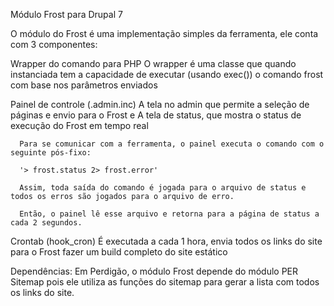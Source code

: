 Módulo Frost para Drupal 7

O módulo do Frost é uma implementação simples da ferramenta, ele conta com 3 componentes:

  Wrapper do comando para PHP
    O wrapper é uma classe que quando instanciada tem a capacidade de executar (usando exec()) o comando frost com base
    nos parâmetros enviados

  Painel de controle (.admin.inc)
    A tela no admin que permite a seleção de páginas e envio para o Frost e
    A tela de status, que mostra o status de execução do Frost em tempo real

      Para se comunicar com a ferramenta, o painel executa o comando com o seguinte pós-fixo:

      '> frost.status 2> frost.error'

      Assim, toda saída do comando é jogada para o arquivo de status e todos os erros são jogados para o arquivo de erro.

      Então, o painel lê esse arquivo e retorna para a página de status a cada 2 segundos.

  Crontab (hook_cron)
    É executada a cada 1 hora, envia todos os links do site para o Frost fazer um build completo do site estático

Dependências:
  Em Perdigão, o módulo Frost depende do módulo PER Sitemap pois ele utiliza as funções do sitemap para gerar a lista com todos os links do site.
